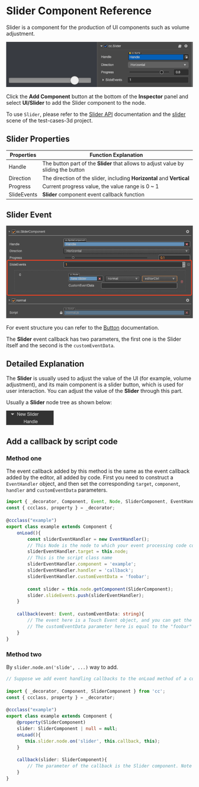 # Slider Component Reference

Slider is a component for the production of UI components such as volume adjustment.

![slider-inspector](slider/slider-inspector.png)

Click the __Add Component__ button at the bottom of the __Inspector__ panel and select __UI/Slider__ to add the Slider component to the node.

To use `Slider`, please refer to the [Slider API](__APIDOC__/en/classes/ui.slider.html) documentation and the [slider](https://github.com/cocos-creator/test-cases-3d/tree/master/assets/cases/ui/10.slider) scene of the test-cases-3d project.

## Slider Properties

| Properties     | Function Explanation |
| -------------- | -----------          |
| Handle         | The button part of the __Slider__ that allows to adjust value by sliding the button  |
| Direction      | The direction of the slider, including __Horizontal__ and __Vertical__ |
| Progress       | Current progress value, the value range is 0 ~ 1  |
| SlideEvents    | __Slider__ component event callback function  |

## Slider Event

![slider-event](slider/slider-event.png)

For event structure you can refer to the [Button](./button.md) documentation.

The __Slider__ event callback has two parameters, the first one is the Slider itself and the second is the `customEventData`.

## Detailed Explanation

The __Slider__ is usually used to adjust the value of the UI (for example, volume adjustment), and its main component is a slider button, which is used for user interaction. You can adjust the value of the __Slider__ through this part.

Usually a __Slider__ node tree as shown below:

![slider-hierarchy](slider/slider-hierarchy.png)

## Add a callback by script code

### Method one

The event callback added by this method is the same as the event callback added by the editor, all added by code. First you need to construct a `EventHandler` object, and then set the corresponding `target`, `component`, `handler` and `customEventData` parameters.

```ts
import { _decorator, Component, Event, Node, SliderComponent, EventHandler } from 'cc';
const { ccclass, property } = _decorator;

@ccclass("example")
export class example extends Component {
    onLoad(){
        const sliderEventHandler = new EventHandler();
        // This Node is the node to which your event processing code component belongs
        sliderEventHandler.target = this.node;
        // This is the script class name
        sliderEventHandler.component = 'example';
        sliderEventHandler.handler = 'callback';
        sliderEventHandler.customEventData = 'foobar';

        const slider = this.node.getComponent(SliderComponent);
        slider.slideEvents.push(sliderEventHandler);
    }

    callback(event: Event, customEventData: string){
        // The event here is a Touch Event object, and you can get the send node of the event by event.target
        // The customEventData parameter here is equal to the "foobar" you set before
    }
}
```

### Method two

By `slider.node.on('slide', ...)` way to add.

```ts
// Suppose we add event handling callbacks to the onLoad method of a component and perform event handling in the callback function:

import { _decorator, Component, SliderComponent } from 'cc';
const { ccclass, property } = _decorator;

@ccclass("example")
export class example extends Component {
    @property(SliderComponent)
    slider: SliderComponent | null = null;
    onLoad(){
       this.slider.node.on('slider', this.callback, this);
    }

    callback(slider: SliderComponent){
        // The parameter of the callback is the Slider component. Note that events registered this way cannot pass customEventData
    }
}
```
